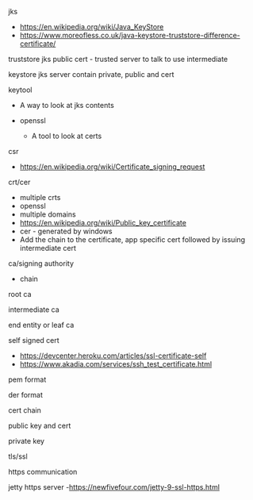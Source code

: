 jks
  - https://en.wikipedia.org/wiki/Java_KeyStore
  - https://www.moreofless.co.uk/java-keystore-truststore-difference-certificate/

truststore jks
  public cert - trusted server to talk to
  use intermediate

keystore jks
  server
  contain private, public and cert

keytool
  - A way to look at jks contents

- openssl
  - A tool to look at certs

csr
  - https://en.wikipedia.org/wiki/Certificate_signing_request

crt/cer
  - multiple crts
  - openssl
  - multiple domains
  - https://en.wikipedia.org/wiki/Public_key_certificate
  - cer - generated by windows
  - Add the chain to the certificate, app specific cert followed by issuing intermediate cert

ca/signing authority
  - chain

root ca

intermediate ca

end entity or leaf ca

self signed cert
  - https://devcenter.heroku.com/articles/ssl-certificate-self
  - https://www.akadia.com/services/ssh_test_certificate.html

pem format

der format

cert chain

public key and cert

private key

tls/ssl

https communication

jetty https server
  -https://newfivefour.com/jetty-9-ssl-https.html
